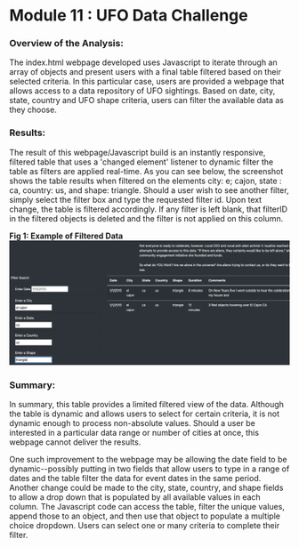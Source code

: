 # Module 11 : UFO Data Challenge

### Overview of the Analysis:
The index.html webpage developed uses Javascript to iterate through an array of objects and present users with a final table filtered based on their   selected criteria. In this particular case, users are provided a webpage that allows access to a data repository of UFO sightings. Based on date, city, state, country and UFO shape criteria, users can filter the available data as they choose. 
  
  
### Results:

The result of this webpage/Javascript build is an instantly responsive, filtered table that uses a 'changed element' listener to dynamic filter the table as filters are applied real-time. As you can see below, the screenshot shows the table results when filtered on the elements city: e; cajon, state : ca, country: us, and shape: triangle. Should a user wish to see another filter, simply select the filter box and type the requested filter id. Upon text change, the table is filtered accordingly. If any filter is left blank, that filterID in the filtered objects is deleted and the filter is not applied on this column. 

**Fig 1: Example of Filtered Data**
![Webage_Image](https://github.com/dpTuttle/UFOs/blob/main/static/images/webpage_screenshot.png)

### Summary:
In summary, this table provides a limited filtered view of the data. Although the table is dynamic and allows users to select for certain criteria, it is not dynamic enough to process non-absolute values. Should a user be interested in a particular data range or number of cities at once, this webpage cannot deliver the results. 

One such improvement to the webpage may be allowing the date field to be dynamic--possibly putting in two fields that allow users to type in a range of dates and the table filter the data for event dates in the same period. Another change could be made to the city, state, country, and shape fields to allow a drop down that is populated by all available values in each column. The Javascript code can access the table, filter the unique values, append those to an object, and then use that object to populate a multiple choice dropdown. Users can select one or many criteria to complete their filter. 
